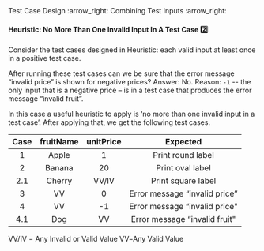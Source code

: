<link rel="stylesheet" href="{{baseUrl}}/css/textbook.css">

<div class="website-content">

<div id="path">Test Case Design :arrow_right: Combining Test Inputs :arrow_right:</div>

<div id="title">

#### Heuristic: No More Than One Invalid Input In A Test Case :two:

</div>

<div id="body">

Consider the test cases designed in <trigger for="modal:heuristic-valid-test-case" trigger="click">Heuristic: each valid input at least once in a positive test case</trigger>.

<modal title="**Heuristic: each valid input at least once in a positive test case**" id="modal:heuristic-valid-test-case">
  <include src="../heuristicValid/text.md#heuristic-valid-test-case" />
</modal>

After running these test cases can we be sure that the error message “invalid price” is shown for negative prices? Answer: No. Reason: `-1`  -- the only input that is a negative price – is in a test case that produces the error message “invalid fruit”.

In this case a useful heuristic to apply is ‘no more than one invalid input in a test case’. After applying that, we get the following test cases.

| Case   | fruitName  | unitPrice  | Expected                       |
| :----: | :--------: | :--------: | :----------------------------: |
| 1      | Apple      | 1          | Print round label              |
| 2      | Banana     | 20         | Print oval label               |
| 2.1    | Cherry     | VV/IV      | Print square label             |
| 3      | VV         | 0          | Error message “invalid price”  |
| 4      | VV         | -1         | Error message “invalid price"  |
| 4.1    | Dog        | VV         | Error message “invalid fruit"  |

VV/IV = Any Invalid or Valid Value VV=Any Valid Value

</div>

<div id="extras">

<include src="exercises.md" />

<div>

</div>
